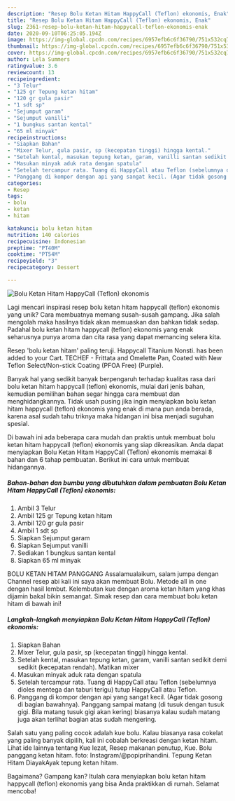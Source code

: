 ```yaml
---
description: "Resep Bolu Ketan Hitam HappyCall (Teflon) ekonomis, Enak"
title: "Resep Bolu Ketan Hitam HappyCall (Teflon) ekonomis, Enak"
slug: 2361-resep-bolu-ketan-hitam-happycall-teflon-ekonomis-enak
date: 2020-09-10T06:25:05.194Z
image: https://img-global.cpcdn.com/recipes/6957efb6c6f36790/751x532cq70/bolu-ketan-hitam-happycall-teflon-ekonomis-foto-resep-utama.jpg
thumbnail: https://img-global.cpcdn.com/recipes/6957efb6c6f36790/751x532cq70/bolu-ketan-hitam-happycall-teflon-ekonomis-foto-resep-utama.jpg
cover: https://img-global.cpcdn.com/recipes/6957efb6c6f36790/751x532cq70/bolu-ketan-hitam-happycall-teflon-ekonomis-foto-resep-utama.jpg
author: Lela Summers
ratingvalue: 3.6
reviewcount: 13
recipeingredient:
- "3 Telur"
- "125 gr Tepung ketan hitam"
- "120 gr gula pasir"
- "1 sdt sp"
- "Sejumput garam"
- "Sejumput vanilli"
- "1 bungkus santan kental"
- "65 ml minyak"
recipeinstructions:
- "Siapkan Bahan"
- "Mixer Telur, gula pasir, sp (kecepatan tinggi) hingga kental."
- "Setelah kental, masukan tepung ketan, garam, vanilli santan sedikit demi sedikit (kecepatan rendah). Matikan mixer"
- "Masukan minyak aduk rata dengan spatula"
- "Setelah tercampur rata. Tuang di HappyCall atau Teflon (sebelumnya dioles mentega dan taburi terigu) tutup HappyCall atau Teflon."
- "Panggang di kompor dengan api yang sangat kecil. (Agar tidak gosong di bagian bawahnya). Panggang sampai matang (di tusuk dengan tusuk gigi. Bila matang tusuk gigi akan kering) biasanya kalau sudah matang juga akan terlihat bagian atas sudah mengering."
categories:
- Resep
tags:
- bolu
- ketan
- hitam

katakunci: bolu ketan hitam 
nutrition: 140 calories
recipecuisine: Indonesian
preptime: "PT40M"
cooktime: "PT54M"
recipeyield: "3"
recipecategory: Dessert

---
```



![Bolu Ketan Hitam HappyCall (Teflon) ekonomis](https://img-global.cpcdn.com/recipes/6957efb6c6f36790/751x532cq70/bolu-ketan-hitam-happycall-teflon-ekonomis-foto-resep-utama.jpg)

Lagi mencari inspirasi resep bolu ketan hitam happycall (teflon) ekonomis yang unik? Cara membuatnya memang susah-susah gampang. Jika salah mengolah maka hasilnya tidak akan memuaskan dan bahkan tidak sedap. Padahal bolu ketan hitam happycall (teflon) ekonomis yang enak seharusnya punya aroma dan cita rasa yang dapat memancing selera kita.

Resep &#39;bolu ketan hitam&#39; paling teruji. Happycall Titanium Nonsti. has been added to your Cart. TECHEF - Frittata and Omelette Pan, Coated with New Teflon Select/Non-stick Coating (PFOA Free) (Purple).

Banyak hal yang sedikit banyak berpengaruh terhadap kualitas rasa dari bolu ketan hitam happycall (teflon) ekonomis, mulai dari jenis bahan, kemudian pemilihan bahan segar hingga cara membuat dan menghidangkannya. Tidak usah pusing jika ingin menyiapkan bolu ketan hitam happycall (teflon) ekonomis yang enak di mana pun anda berada, karena asal sudah tahu triknya maka hidangan ini bisa menjadi suguhan spesial.


Di bawah ini ada beberapa cara mudah dan praktis untuk membuat bolu ketan hitam happycall (teflon) ekonomis yang siap dikreasikan. Anda dapat menyiapkan Bolu Ketan Hitam HappyCall (Teflon) ekonomis memakai 8 bahan dan 6 tahap pembuatan. Berikut ini cara untuk membuat hidangannya.

<!--inarticleads1-->

##### Bahan-bahan dan bumbu yang dibutuhkan dalam pembuatan Bolu Ketan Hitam HappyCall (Teflon) ekonomis:

1. Ambil 3 Telur
1. Ambil 125 gr Tepung ketan hitam
1. Ambil 120 gr gula pasir
1. Ambil 1 sdt sp
1. Siapkan Sejumput garam
1. Siapkan Sejumput vanilli
1. Sediakan 1 bungkus santan kental
1. Siapkan 65 ml minyak


BOLU KETAN HITAM PANGGANG Assalamualaikum, salam jumpa dengan Channel resep abi kali ini saya akan membuat Bolu. Metode all in one dengan hasil lembut. Kelembutan kue dengan aroma ketan hitam yang khas dijamin bakal bikin semangat. Simak resep dan cara membuat bolu ketan hitam di bawah ini! 

<!--inarticleads2-->

##### Langkah-langkah menyiapkan Bolu Ketan Hitam HappyCall (Teflon) ekonomis:

1. Siapkan Bahan
1. Mixer Telur, gula pasir, sp (kecepatan tinggi) hingga kental.
1. Setelah kental, masukan tepung ketan, garam, vanilli santan sedikit demi sedikit (kecepatan rendah). Matikan mixer
1. Masukan minyak aduk rata dengan spatula
1. Setelah tercampur rata. Tuang di HappyCall atau Teflon (sebelumnya dioles mentega dan taburi terigu) tutup HappyCall atau Teflon.
1. Panggang di kompor dengan api yang sangat kecil. (Agar tidak gosong di bagian bawahnya). Panggang sampai matang (di tusuk dengan tusuk gigi. Bila matang tusuk gigi akan kering) biasanya kalau sudah matang juga akan terlihat bagian atas sudah mengering.


Salah satu yang paling cocok adalah kue bolu. Kalau biasanya rasa cokelat yang paling banyak dipilih, kali ini cobalah berkreasi dengan ketan hitam. Lihat ide lainnya tentang Kue lezat, Resep makanan penutup, Kue. Bolu panggang ketan hitam. foto: Instagram/@popiprihandini. Tepung Ketan Hitam DiayakAyak tepung ketan hitam. 

Bagaimana? Gampang kan? Itulah cara menyiapkan bolu ketan hitam happycall (teflon) ekonomis yang bisa Anda praktikkan di rumah. Selamat mencoba!
